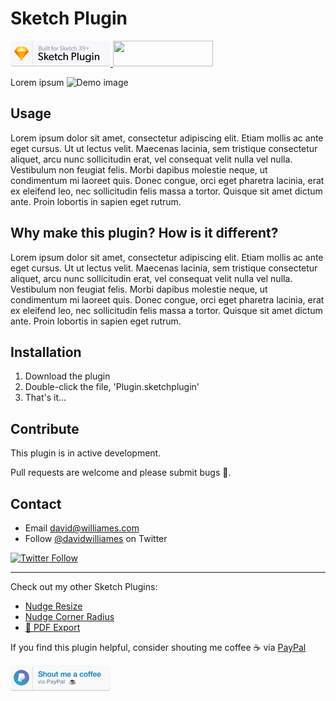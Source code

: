 # Sketch Plugin

<a href="https://www.sketchapp.com">
  <img width="160" height="41" src="images/sketch-badge.png" >
</a>
<a href="http://bit.ly/SketchRunnerWebsite">
  <img width="160" height="41" src="http://sketchrunner.com/img/badge_blue.png" >
</a>

Lorem ipsum
![Demo image](images/preview.gif)


## Usage

Lorem ipsum dolor sit amet, consectetur adipiscing elit. Etiam mollis ac ante eget cursus. Ut ut lectus velit. Maecenas lacinia, sem tristique consectetur aliquet, arcu nunc sollicitudin erat, vel consequat velit nulla vel nulla. Vestibulum non feugiat felis. Morbi dapibus molestie neque, ut condimentum mi laoreet quis. Donec congue, orci eget pharetra lacinia, erat ex eleifend leo, nec sollicitudin felis massa a tortor. Quisque sit amet dictum ante. Proin lobortis in sapien eget rutrum.

## Why make this plugin? How is it different?

Lorem ipsum dolor sit amet, consectetur adipiscing elit. Etiam mollis ac ante eget cursus. Ut ut lectus velit. Maecenas lacinia, sem tristique consectetur aliquet, arcu nunc sollicitudin erat, vel consequat velit nulla vel nulla. Vestibulum non feugiat felis. Morbi dapibus molestie neque, ut condimentum mi laoreet quis. Donec congue, orci eget pharetra lacinia, erat ex eleifend leo, nec sollicitudin felis massa a tortor. Quisque sit amet dictum ante. Proin lobortis in sapien eget rutrum.


## Installation

1. Download the plugin
2. Double-click the file, 'Plugin.sketchplugin'
3. That's it...


## Contribute

This plugin is in active development.

Pull requests are welcome and please submit bugs 🐛.

## Contact

* Email <david@williames.com>
* Follow [@davidwilliames](https://twitter.com/davidwilliames) on Twitter

[![Twitter Follow](https://img.shields.io/twitter/follow/davidwilliames.svg?style=social&label=Follow)]()

---

Check out my other Sketch Plugins:
* [Nudge Resize](https://github.com/DWilliames/nudge-resize-sketch-plugin)
* [Nudge Corner Radius](https://github.com/DWilliames/nudge-corner-radius-sketch-plugin)
* [📕 PDF Export](https://github.com/DWilliames/PDF-export-sketch-plugin)

If you find this plugin helpful, consider shouting me coffee ☕️ via [PayPal](https://www.paypal.me/dtw/5)

<a href="https://www.paypal.me/dtw/5">
  <img width="160" height="41" src="images/paypal-badge.png" >
</a>
